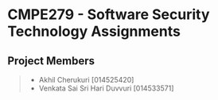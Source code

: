 # CMPE279 - Software Security Technology Assignments 

## Project Members

> * Akhil Cherukuri [014525420]
> * Venkata Sai Sri Hari Duvvuri [014533571]
